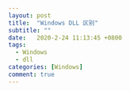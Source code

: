 ```yaml
---
layout: post
title:  "Windows DLL 区别"
subtitle: ""
date:   2020-2-24 11:13:45 +0800
tags:
  - Windows
  - dll
categories: [Windows]
comment: true
---
```



